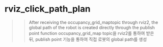 # rviz_click_path_plan

>> After receiving the occupancy_grid_maptopic through rviz2, the global path of the robot is created directly through the publish point function
>> occupancy_grid_map topic을 rviz2를 통하여 받은 뒤, publish point 기능을 통하여 직접 로봇의 global path를 생성


